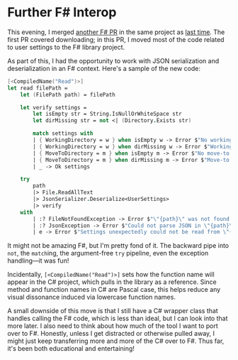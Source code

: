 # Further F# Interop

This evening, I merged [another F# PR](https://github.com/codeconscious/ccvtac/pull/38) in the same project as [last time](https://codeconscious.github.io/2024/02/29/first-foray-into-fsharp.html). The first PR covered downloading; in this PR, I moved most of the code related to user settings to the F# library project.

As part of this, I had the opportunity to work with JSON serialization and deserialization in an F# context. Here's a sample of the new code:

```fsharp
[<CompiledName("Read")>]
let read filePath =
    let (FilePath path) = filePath

    let verify settings =
        let isEmpty str = String.IsNullOrWhiteSpace str
        let dirMissing str = not <| (Directory.Exists str)

        match settings with
        | { WorkingDirectory = w } when isEmpty w -> Error $"No working directory was specified."
        | { WorkingDirectory = w } when dirMissing w -> Error $"Working directory \"{w}\" is missing."
        | { MoveToDirectory = m } when isEmpty m -> Error $"No move-to directory was specified."
        | { MoveToDirectory = m } when dirMissing m -> Error $"Move-to directory \"{m}\" is missing."
        | _ -> Ok settings

    try
        path
        |> File.ReadAllText
        |> JsonSerializer.Deserialize<UserSettings>
        |> verify
    with
        | :? FileNotFoundException -> Error $"\"{path}\" was not found."
        | :? JsonException -> Error $"Could not parse JSON in \"{path}\" to settings."
        | e -> Error $"Settings unexpectedly could not be read from \"{path}\": {e.Message}"
```

It might not be amazing F#, but I'm pretty fond of it. The backward pipe into `not`, the `match`ing, the argument-free `try` pipeline, even the exception handling—it was fun!

Incidentally, `[<CompiledName("Read")>]` sets how the function name will appear in the C# project, which pulls in the library as a reference. Since method and function names in C# are Pascal case, this helps reduce any visual dissonance induced via lowercase function names.

A small downside of this move is that I still have a C# wrapper class that handles calling the F# code, which is less than ideal, but I can look into that more later. I also need to think about how much of the tool I want to port over to F#. Honestly, unless I get distracted or otherwise pulled away, I might just keep transferring more and more of the C# over to F#. Thus far, it's been both educational and entertaining!
